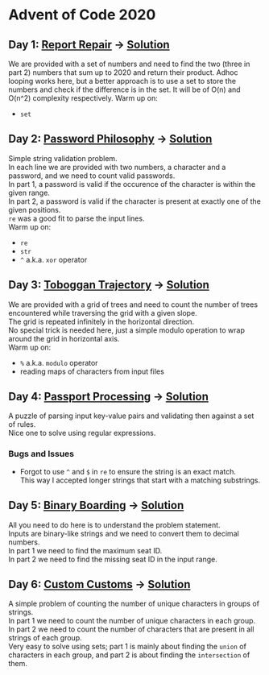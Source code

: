 # Advent of Code 2020

## Day 1: [Report Repair](https://adventofcode.com/2020/day/1) &rarr; [Solution](./day01/d01.py)
We are provided with a set of numbers and need to find the two (three in part 2) numbers that sum up to 2020 and return their product.
Adhoc looping works here, but a better approach is to use a set to store the numbers and check if the difference is in the set.
It will be of O(n) and O(n^2) complexity respectively.
Warm up on:
* `set`

## Day 2: [Password Philosophy](https://adventofcode.com/2020/day/2) &rarr; [Solution](./day02/d02.py)
Simple string validation problem.\
In each line we are provided with two numbers, a character and a password, and we need to count valid passwords.\
In part 1, a password is valid if the occurence of the character is within the given range.\
In part 2, a password is valid if the character is present at exactly one of the given positions.\
`re` was a good fit to parse the input lines.\
Warm up on:
* `re`
* `str`
* `^` a.k.a. `xor` operator

## Day 3: [Toboggan Trajectory](https://adventofcode.com/2020/day/3) &rarr; [Solution](./day03/d03.py)
We are provided with a grid of trees and need to count the number of trees encountered while traversing the grid with a given slope.\
The grid is repeated infinitely in the horizontal direction.\
No special trick is needed here, just a simple modulo operation to wrap around the grid in horizontal axis.\
Warm up on:
* `%` a.k.a. `modulo` operator
* reading maps of characters from input files

## Day 4: [Passport Processing](https://adventofcode.com/2020/day/4) &rarr; [Solution](./day04/d04.py)
A puzzle of parsing input key-value pairs and validating then against a set of rules.\
Nice one to solve using regular expressions.

### Bugs and Issues
* Forgot to use `^` and `$` in `re` to ensure the string is an exact match.\
This way I accepted longer strings that start with a matching substrings.

## Day 5: [Binary Boarding](https://adventofcode.com/2020/day/5) &rarr; [Solution](./day05/d05.py)
All you need to do here is to understand the problem statement.\
Inputs are binary-like strings and we need to convert them to decimal numbers.\
In part 1 we need to find the maximum seat ID.\
In part 2 we need to find the missing seat ID in the input range.

## Day 6: [Custom Customs](https://adventofcode.com/2020/day/6) &rarr; [Solution](./day06/d06.py)
A simple problem of counting the number of unique characters in groups of strings.\
In part 1 we need to count the number of unique characters in each group.\
In part 2 we need to count the number of characters that are present in all strings of each group.\
Very easy to solve using sets; part 1 is mainly about finding the `union` of characters in each group, and part 2 is about finding the `intersection` of them.